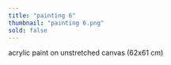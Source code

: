 ```yaml
---
title: "painting 6"
thumbnail: "painting 6.png"
sold: false
---
```

acrylic paint on unstretched canvas (62x61 cm)

